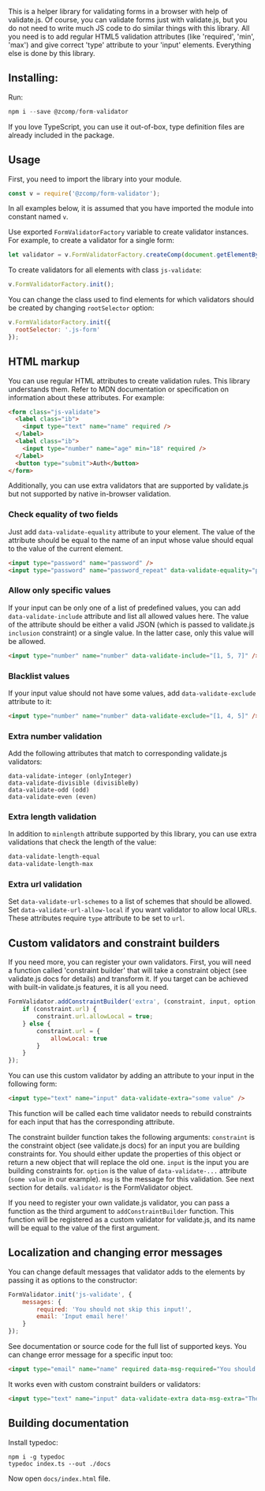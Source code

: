 This is a helper library for validating forms in a browser with help of validate.js.
Of course, you can validate forms just with validate.js, but you do not need to write much JS code to do similar things with this library.
All you need is to add regular HTML5 validation attributes (like 'required', 'min', 'max') and give correct 'type' attribute to your 'input' elements.
Everything else is done by this library.

## Installing:

Run:

```javascript
npm i --save @zcomp/form-validator
```

If you love TypeScript, you can use it out-of-box, type definition files are already included in the package.

## Usage

First, you need to import the library into your module.

```javascript
const v = require('@zcomp/form-validator');
```

In all examples below, it is assumed that you have imported the module into constant named `v`.

Use exported `FormValidatorFactory` variable to create validator instances.
For example, to create a validator for a single form:

```javascript
let validator = v.FormValidatorFactory.createComp(document.getElementById('form'));
```

To create validators for all elements with class `js-validate`:

```javascript
v.FormValidatorFactory.init();
```

You can change the class used to find elements for which validators should be created by changing `rootSelector` option:

```javascript
v.FormValidatorFactory.init({
  rootSelector: '.js-form'
});
```

## HTML markup

You can use regular HTML attributes to create validation rules.
This library understands them.
Refer to MDN documentation or specification on information about these attributes.
For example:

```html
<form class="js-validate">
  <label class="ib">
    <input type="text" name="name" required />
  </label>
  <label class="ib">
    <input type="number" name="age" min="18" required />
  </label>
  <button type="submit">Auth</button>
</form>
```

Additionally, you can use extra validators that are supported by validate.js but not supported by native in-browser validation.

### Check equality of two fields

Just add `data-validate-equality` attribute to your element.
The value of the attribute should be equal to the name of an input whose value should equal to the value of the current element.

```html
<input type="password" name="password" />
<input type="password" name="password_repeat" data-validate-equality="password" />
```

### Allow only specific values

If your input can be only one of a list of predefined values, you can add `data-validate-include` attribute and list all allowed values here.
The value of the attribute should be either a valid JSON (which is passed to validate.js `inclusion` constraint) or a single value.
In the latter case, only this value will be allowed.

```html
<input type="number" name="number" data-validate-include="[1, 5, 7]" />
```

### Blacklist values

If your input value should not have some values, add `data-validate-exclude` attribute to it:

```html
<input type="number" name="number" data-validate-exclude="[1, 4, 5]" />
```

### Extra number validation

Add the following attributes that match to corresponding validate.js validators:

```
data-validate-integer (onlyInteger)
data-validate-divisible (divisibleBy)
data-validate-odd (odd)
data-validate-even (even)
```

### Extra length validation

In addition to `minlength` attribute supported by this library, you can use extra validations that check the length of the value:

```html
data-validate-length-equal
data-validate-length-max
```

### Extra url validation

Set `data-validate-url-schemes` to a list of schemes that should be allowed.
Set `data-validate-url-allow-local` if you want validator to allow local URLs.
These attributes require `type` attribute to be set to `url`.

## Custom validators and constraint builders

If you need more, you can register your own validators.
First, you will need a function called 'constraint builder' that will take a constraint object (see validate.js docs for details) and transform it.
If you target can be achieved with built-in validate.js features, it is all you need.

```javascript
FormValidator.addConstraintBuilder('extra', (constraint, input, option, msg, validator) => {
    if (constraint.url) {
        constraint.url.allowLocal = true;
    } else {
        constraint.url = {
            allowLocal: true
        }
    }
});
```

You can use this custom validator by adding an attribute to your input in the following form:

```html
<input type="text" name="input" data-validate-extra="some value" />
```

This function will be called each time validator needs to rebuild constraints for each input that has the corresponding attribute.

The constraint builder function takes the following arguments:
`constraint` is the constraint object (see validate.js docs) for an input you are building constraints for.
You should either update the properties of this object or return a new object that will replace the old one.
`input` is the input you are building constraints for.
`option` is the value of `data-validate-...` attribute (`some value` in our example).
`msg` is the message for this validation.
See next section for details.
`validator` is the FormValidator object.

If you need to register your own validate.js validator, you can pass a function as the third argument to `addConstraintBuilder` function.
This function will be registered as a custom validator for validate.js, and its name will be equal to the value of the first argument.

## Localization and changing error messages

You can change default messages that validator adds to the elements by passing it as options to the constructor:

```javascript
FormValidator.init('js-validate', {
    messages: {
        required: 'You should not skip this input!',
        email: 'Input email here!'
    }
});
```

See documentation or source code for the full list of supported keys.
You can change error message for a specific input too:

```html
<input type="email" name="name" required data-msg-required="You should not skip this input!" data-msg-email="Input email here!" />
```

It works even with custom constraint builders or validators:

```html
<input type="text" name="input" data-validate-extra data-msg-extra="The value does not pass extra check!" />
```

## Building documentation

Install typedoc:

```
npm i -g typedoc
typedoc index.ts --out ./docs
```

Now open `docs/index.html` file.

